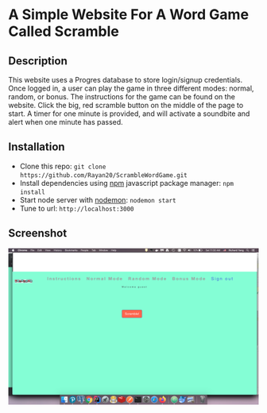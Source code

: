# A Simple Website For A Word Game Called Scramble

## Description
This website uses a Progres database to store login/signup credentials. Once logged in, a user can play the game in three different modes: normal, random, or bonus. The instructions for the game can be found on the website. Click the big, red scramble button on the middle of the page to start. A timer for one minute is provided, and will activate a soundbite and alert when one minute has passed.

## Installation
* Clone this repo: ``` git clone https://github.com/Rayan20/ScrambleWordGame.git ```
* Install dependencies using [npm](https://www.npmjs.com/) javascript package manager: ``` npm install ```
* Start node server with [nodemon](https://nodemon.io/): ``` nodemon start ```
* Tune to url: ``` http://localhost:3000 ```

## Screenshot
<img src="public/img/HomeScreenshot.png">

